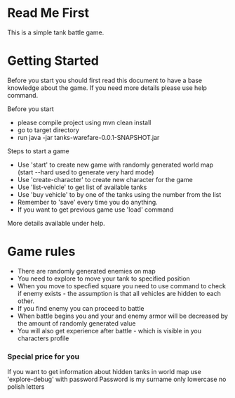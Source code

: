 # Read Me First

This is a simple tank battle game. 

# Getting Started

Before you start you should first read this document to have a base knowledge about the game.
If you need more details please use help command.

Before you start
- please compile project using mvn clean install
- go to target directory
- run java -jar tanks-warefare-0.0.1-SNAPSHOT.jar

Steps to start a game

-  Use 'start' to create new game with randomly generated world map (start --hard used to generate very hard mode)
-  Use 'create-character' to create new character for the game
-  Use 'list-vehicle' to get list of available tanks
-  Use 'buy vehicle' to by one of the tanks using the number from the list
-  Remember to 'save' every time you do anything.
-  If you want to get previous game use 'load' command

More details available under help. 

# Game rules
- There are randomly generated enemies on map
- You need to explore to move your tank to specified position
- When you move to specfied square you need to use command to check if enemy exists - the assumption is that all vehicles are hidden to each other.
- If you find enemy you can proceed to battle
- When battle begins you and your and enemy armor will be decreased by the amount of randomly generated value
- You will also get experience after battle - which is visible in you characters profile

### Special price for you

If you want to get information about hidden tanks in world map use 'explore-debug' with password
Password is my surname only lowercase no polish letters
